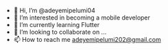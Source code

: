- 👋 Hi, I’m @adeyemipelumi04
- 👀 I’m interested in becoming a mobile developer 
- 🌱 I’m currently learning Flutter 
- 💞️ I’m looking to collaborate on ...
- 📫 How to reach me adeyemipelumi202@gmail.com 

<!---
adeyemipelumi04/adeyemipelumi04 is a ✨ special ✨ repository because its `README.md` (this file) appears on your GitHub profile.
You can click the Preview link to take a look at your changes.
--->
